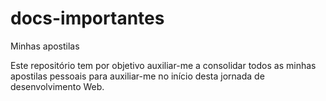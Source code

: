 # docs-importantes
Minhas apostilas

Este repositório tem por objetivo auxiliar-me a consolidar todos as minhas apostilas pessoais para auxiliar-me no início desta jornada de desenvolvimento Web.

